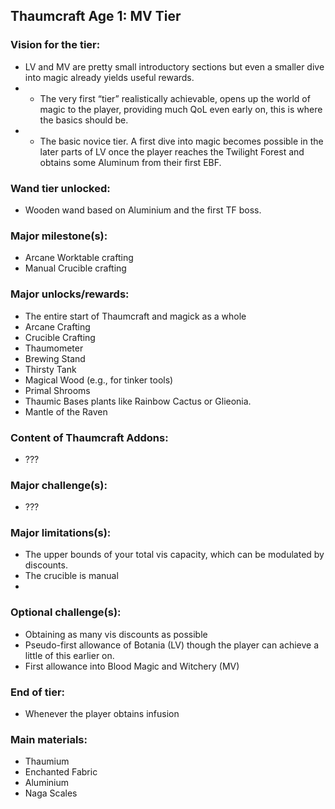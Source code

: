 ## Thaumcraft Age 1: MV Tier


### Vision for the tier:
- LV and MV are pretty small introductory sections but even a smaller dive into magic already yields useful rewards.
- - The very first “tier” realistically achievable, opens up the world of magic to the player, providing much QoL even early on, this is where the basics should be.
- - The basic novice tier. A first dive into magic becomes possible in the later parts of LV once the player reaches the Twilight Forest and obtains some Aluminum from their first EBF.

### Wand tier unlocked:
- Wooden wand based on Aluminium and the first TF boss.

### Major milestone(s):
- Arcane Worktable crafting
- Manual Crucible crafting

### Major unlocks/rewards:
- The entire start of Thaumcraft and magick as a whole
- Arcane Crafting
- Crucible Crafting
- Thaumometer
- Brewing Stand
- Thirsty Tank
- Magical Wood (e.g., for tinker tools)
- Primal Shrooms
- Thaumic Bases plants like Rainbow Cactus or Glieonia.
- Mantle of the Raven

### Content of Thaumcraft Addons:
- ???

### Major challenge(s):
- ???

### Major limitations(s):
- The upper bounds of your total vis capacity, which can be modulated by discounts.
- The crucible is manual
- 
### Optional challenge(s):
- Obtaining as many vis discounts as possible
- Pseudo-first allowance of Botania (LV) though the player can achieve a little of this earlier on.
- First allowance into Blood Magic and Witchery (MV)

### End of tier:
- Whenever the player obtains infusion

### Main materials:
- Thaumium
- Enchanted Fabric
- Aluminium
- Naga Scales


